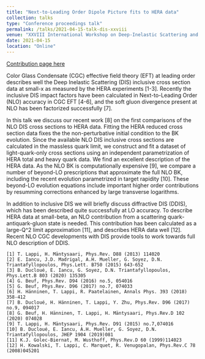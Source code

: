```yaml
---
title: "Next-to-Leading Order Dipole Picture fits to HERA data"
collection: talks
type: "Conference proceedings talk"
permalink: /talks/2021-04-15-talk-dis-xxviii
venue: "XXVIII International Workshop on Deep-Inelastic Scattering and Related Subjects (DIS 2021)"
date: 2021-04-15
location: "Online"
---
```


[Contribution page here](https://indico.bnl.gov/event/9726/contributions/46712/)


Color Glass Condensate (CGC) effective field theory (EFT) at leading order describes well the Deep Inelastic Scattering (DIS) inclusive cross section data at small-x as measured by the HERA experiments [1-3]. Recently the inclusive DIS impact factors have been calculated in Next-to-Leading Order (NLO) accuracy in CGC EFT [4-6], and the soft gluon divergence present at NLO has been factorized successfully [7].

In this talk we discuss our recent work [8] on the first comparisons of the NLO DIS cross sections to HERA data. Fitting the HERA reduced cross section data fixes the the non-perturbative initial condition to the BK evolution. Since the available NLO DIS inclusive cross sections are calculated in the massless quark limit, we construct and fit a dataset of light-quark-only cross sections using an independent parametrization of HERA total and heavy quark data. We find an excellent description of the HERA data. As the NLO BK is computationally expensive [9], we compare a number of beyond-LO prescriptions that approximate the full NLO BK, including the recent evolution parametrized in target rapidity [10]. These beyond-LO evolution equations include important higher order contributions by resumming corrections enhanced by large transverse logarithms.

In addition to inclusive DIS we will briefly discuss diffractive DIS (DDIS), which has been described quite successfully at LO accuracy. To describe HERA data at small-beta, an NLO contribution from a scattering quark-antiquark-gluon state is needed. This contribution has been calculated as a large-Q^2 limit approximation [11], and describes HERA data well [12]. Recent NLO CGC developments with DIS provide tools to work towards full NLO description of DDIS.

```
[1] T. Lappi, H. Mäntysaari, Phys.Rev. D88 (2013) 114020
[2] E. Iancu, J.D. Madrigal, A.H. Mueller, G. Soyez, D.N. Triantafyllopoulos, Phys.Lett. B750 (2015) 643-652
[3] B. Ducloué, E. Iancu, G. Soyez, D.N. Triantafyllopoulos, Phys.Lett.B 803 (2020) 135305
[4] G. Beuf, Phys.Rev. D94 (2016) no.5, 054016
[5] G. Beuf, Phys.Rev. D96 (2017) no.7, 074033
[6] H. Hänninen, T. Lappi, R. Paatelainen, Annals Phys. 393 (2018) 358-412
[7] B. Ducloué, H. Hänninen, T. Lappi, Y. Zhu, Phys.Rev. D96 (2017) no.9, 094017
[8] G. Beuf, H. Hänninen, T. Lappi, H. Mäntysaari, Phys.Rev.D 102 (2020) 074028
[9] T. Lappi, H. Mäntysaari, Phys.Rev. D91 (2015) no.7,074016
[10] B. Ducloué, E. Iancu, A.H. Mueller, G. Soyez, D.N. Triantafyllopoulos, JHEP 1904 (2019)081
[11] K.J. Golec-Biernat, M. Wusthoff, Phys.Rev.D 60 (1999)114023
[12] H. Kowalski, T. Lappi, C. Marquet, R. Venugopalan, Phys.Rev.C 78 (2008)045201
```
